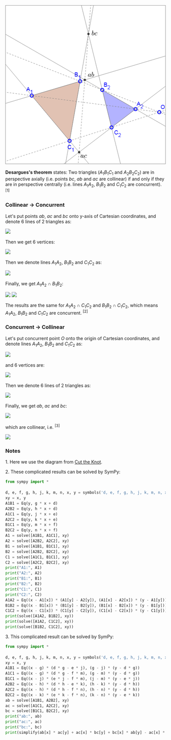 <img src="diagrams/desargues.png">

**Desargues's theorem** states: Two triangles (*A*<sub>1</sub>*B*<sub>1</sub>*C*<sub>1</sub> and *A*<sub>2</sub>*B*<sub>2</sub>*C*<sub>2</sub>) are in perspective axially (i.e. points *bc*, *ab* and *ac* are collinear) if and only if they are in perspective centrally (i.e. lines *A*<sub>1</sub>*A*<sub>2</sub>, *B*<sub>1</sub>*B*<sub>2</sub> and *C*<sub>1</sub>*C*<sub>2</sub> are concurrent). <sup>[1]</sup>

### Collinear → Concurrent

Let's put points *ab*, *ac* and *bc* onto y-axis of Cartesian coordinates, and denote 6 lines of 2 triangles as:

<img src="https://latex.codecogs.com/gif.latex?\begin{cases}A_1B_1:y=gx+d\\A_2B_2:y=hx+d\\A_1C_1:y=jx+e\\A_2C_2:y=kx+e\\B_1C_1:y=mx+f\\B_2C_2:y=nx+f\end{cases}">

Then we get 6 vertices:

<img src="https://latex.codecogs.com/gif.latex?\begin{cases}x_\text{A1}=(e-d)/(g-j)\\y_\text{A1}=(eg-dj)/(g-j)\\x_\text{A2}=(e-d)/(h-k)\\y_\text{A2}=(eh-dk)/(h-k)\\x_\text{B1}=(f-d)/(g-m)\\y_\text{B1}=(fg-dm)/(g-m)\\x_\text{B2}=(f-d)/(h-n)\\y_\text{B2}=(fh-dn)/(h-n)\\x_\text{C1}=(f-e)/(j-m)\\y_\text{C1}=(fj-em)/(j-m)\\x_\text{C2}=(f-e)/(k-n)\\y_\text{C2}=(fk-en)/(k-n)\end{cases}">

Then we denote lines *A*<sub>1</sub>*A*<sub>2</sub>, *B*<sub>1</sub>*B*<sub>2</sub> and *C*<sub>1</sub>*C*<sub>2</sub> as:

<img src="https://latex.codecogs.com/gif.latex?\begin{cases}A_1A_2:(x-x_\text{A1})(y_\text{A1}-y_\text{A2})=(x_\text{A1}-x_\text{A2})(y-y_\text{A1})\\B_1B_2:(x-x_\text{B1})(y_\text{B1}-y_\text{B2})=(x_\text{B1}-x_\text{B2})(y-y_\text{B1})\\C_1C_2:(x-x_\text{C1})(y_\text{C1}-y_\text{C2})=(x_\text{C1}-x_\text{C2})(y-y_\text{C1})\end{cases}">

Finally, we get *A*<sub>1</sub>*A*<sub>2</sub> ∩ *B*<sub>1</sub>*B*<sub>2</sub>:

<img src="https://latex.codecogs.com/gif.latex?x=\frac{dj-dk-dm+dn-eg+eh+em-en+fg-fh-fj+fk}{gk-gn-hj+hm+jn-km}">

<img src="https://latex.codecogs.com/gif.latex?y=\frac{djn-dkm-egn+ehm+fgk-fhj}{gk-gn-hj+hm+jn-km}">

The results are the same for *A*<sub>1</sub>*A*<sub>2</sub> ∩ *C*<sub>1</sub>*C*<sub>2</sub> and *B*<sub>1</sub>*B*<sub>2</sub> ∩ *C*<sub>1</sub>*C*<sub>2</sub>, which means *A*<sub>1</sub>*A*<sub>2</sub>, *B*<sub>1</sub>*B*<sub>2</sub> and *C*<sub>1</sub>*C*<sub>2</sub> are concurrent. <sup>[2]</sup>

### Concurrent → Collinear

Let's put concurrent point *O* onto the origin of Cartesian coordinates, and denote lines *A*<sub>1</sub>*A*<sub>2</sub>, *B*<sub>1</sub>*B*<sub>2</sub> and *C*<sub>1</sub>*C*<sub>2</sub> as:

<img src="https://latex.codecogs.com/gif.latex?\begin{cases}A_1A_2:y=dx\\B_1B_2:y=ex\\C_1C_2:y=fx\end{cases}">

and 6 vertices are:

<img src="https://latex.codecogs.com/gif.latex?\begin{cases}A_1:(g,dg)\\A_2:(h,dh)\\B_1:(j,ej)\\B_2:(k,ek)\\C_1:(m,fm)\\C_2:(n,fn)\end{cases}">

Then we denote 6 lines of 2 triangles as:

<img src="https://latex.codecogs.com/gif.latex?\begin{cases}A_1B_1:(x-g)(dg-ej)=(g-j)(y-dg)\\A_1C_1:(x-g)(dg-fm)=(g-m)(y-dg)\\B_1C_1:(x-j)(ej-fm)=(j-m)(y-ej)\\A_2B_2:(x-h)(dh-ek)=(h-k)(y-dh)\\A_2C_2:(x-h)(dh-fn)=(h-n)(y-dh)\\B_2C_2:(x-k)(ek-fn)=(k-n)(y-ek)\end{cases}">

Finally, we get *ab*, *ac* and *bc*:

<img src="https://latex.codecogs.com/gif.latex?\begin{cases}x_\text{ab}=(-ghj+ghk+gjk-hjk)/(gk-hj)\\y_\text{ab}=(-dghj+dghk+egjk-ehjk)/(gk-hj)\\x_\text{ac}=(-ghm+ghn+gmn-hmn)/(gn-hm)\\y_\text{ac}=(-dghm+dghn+fgmn-fhmn)/(gn-hm)\\x_\text{bc}=(-jkm+jkn+jmn-kmn)/(jn-km)\\y_\text{bc}=(-ejkm+ejkn+fjmn-fkmn)/(jn-km)\end{cases}">

which are collinear, i.e. <sup>[3]</sup>

<img src="https://latex.codecogs.com/gif.latex?x_\text{ab}y_\text{ac}+x_\text{ac}y_\text{bc}+x_\text{bc}y_\text{ab}=x_\text{ac}y_\text{ab}+x_\text{bc}y_\text{ac}+x_\text{ab}y_\text{bc}">

### Notes

1\. Here we use the diagram from [Cut the Knot](https://www.cut-the-knot.org/Curriculum/Geometry/Desargues.shtml).

2\. These complicated results can be solved by SymPy:

```python
from sympy import *

d, e, f, g, h, j, k, m, n, x, y = symbols('d, e, f, g, h, j, k, m, n, x, y')
xy = x, y
A1B1 = Eq(y, g * x + d)
A2B2 = Eq(y, h * x + d)
A1C1 = Eq(y, j * x + e)
A2C2 = Eq(y, k * x + e)
B1C1 = Eq(y, m * x + f)
B2C2 = Eq(y, n * x + f)
A1 = solve([A1B1, A1C1], xy)
A2 = solve([A2B2, A2C2], xy)
B1 = solve([A1B1, B1C1], xy)
B2 = solve([A2B2, B2C2], xy)
C1 = solve([A1C1, B1C1], xy)
C2 = solve([A2C2, B2C2], xy)
print("A1:", A1)
print("A2:", A2)
print("B1:", B1)
print("B2:", B2)
print("C1:", C1)
print("C2:", C2)
A1A2 = Eq((x - A1[x]) * (A1[y] - A2[y]), (A1[x] - A2[x]) * (y - A1[y]))
B1B2 = Eq((x - B1[x]) * (B1[y] - B2[y]), (B1[x] - B2[x]) * (y - B1[y]))
C1C2 = Eq((x - C1[x]) * (C1[y] - C2[y]), (C1[x] - C2[x]) * (y - C1[y]))
print(solve([A1A2, B1B2], xy))
print(solve([A1A2, C1C2], xy))
print(solve([B1B2, C1C2], xy))
```

3\. This complicated result can be solved by SymPy:

```python
from sympy import *

d, e, f, g, h, j, k, m, n, x, y = symbols('d, e, f, g, h, j, k, m, n, x, y')
xy = x, y
A1B1 = Eq((x - g) * (d * g - e * j), (g - j) * (y - d * g))
A1C1 = Eq((x - g) * (d * g - f * m), (g - m) * (y - d * g))
B1C1 = Eq((x - j) * (e * j - f * m), (j - m) * (y - e * j))
A2B2 = Eq((x - h) * (d * h - e * k), (h - k) * (y - d * h))
A2C2 = Eq((x - h) * (d * h - f * n), (h - n) * (y - d * h))
B2C2 = Eq((x - k) * (e * k - f * n), (k - n) * (y - e * k))
ab = solve([A1B1, A2B2], xy)
ac = solve([A1C1, A2C2], xy)
bc = solve([B1C1, B2C2], xy)
print("ab:", ab)
print("ac:", ac)
print("bc:", bc)
print(simplify(ab[x] * ac[y] + ac[x] * bc[y] + bc[x] * ab[y] - ac[x] * ab[y] - bc[x] * ac[y] - ab[x] * bc[y]))
```